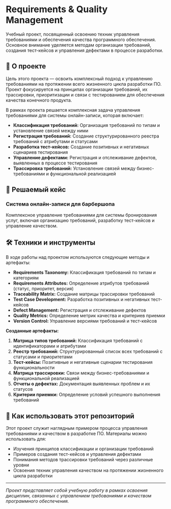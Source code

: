 # Requirements & Quality Management

Учебный проект, посвященный освоению техник управления требованиями и обеспечения качества программного обеспечения. Основное внимание уделяется методам организации требований, создания тест-кейсов и управления дефектами в процессе разработки.

## 📖 О проекте

Цель этого проекта — освоить комплексный подход к управлению требованиями на протяжении всего жизненного цикла разработки ПО. Проект фокусируется на принципах организации требований, их трассировки, приоритизации и связи с тестированием для обеспечения качества конечного продукта.

В рамках проекта решается комплексная задача управления требованиями для системы онлайн-записи, которая включает:
*   **Классификация требований:** Организация требований по типам и установление связей между ними
*   **Регистрация требований:** Создание структурированного реестра требований с атрибутами и статусами
*   **Разработка тест-кейсов:** Создание позитивных и негативных сценариев тестирования
*   **Управление дефектами:** Регистрация и отслеживание дефектов, выявленных в процессе тестирования
*   **Трассировка требований:** Установление связей между бизнес-требованиями и функциональной реализацией

## 🧩 Решаемый кейс

### Система онлайн-записи для барбершопа
Комплексное управление требованиями для системы бронирования услуг, включая организацию требований, разработку тест-кейсов и управление качеством.

## 🛠️ Техники и инструменты

В ходе работы над проектом используются следующие методы и артефакты:

*   **Requirements Taxonomy:** Классификация требований по типам и категориям
*   **Requirements Attributes:** Определение атрибутов требований (статус, приоритет, версия)
*   **Traceability Matrix:** Создание матрицы трассировки требований
*   **Test Case Development:** Разработка позитивных и негативных тест-кейсов
*   **Defect Management:** Регистрация и отслеживание дефектов
*   **Quality Metrics:** Определение метрик качества и критериев приемки
*   **Version Control:** Управление версиями требований и тест-кейсов


**Созданные артефакты:**
1.  **Матрица типов требований:** Классификация требований с идентификаторами и атрибутами
2.  **Реестр требований:** Структурированный список всех требований с статусами и приоритетами
3.  **Тест-кейсы:** Позитивные и негативные сценарии тестирования функциональности
4.  **Матрица трассировки:** Связи между бизнес-требованиями и функциональной реализацией
5.  **Отчеты о дефектах:** Документация выявленных проблем и их статусов
6.  **Критерии приемки:** Определение условий успешного выполнения требований

## 🚀 Как использовать этот репозиторий

Этот проект служит наглядным примером процесса управления требованиями и качеством в разработке ПО. Материалы можно использовать для:
*   Изучения принципов классификации и организации требований
*   Примеров создания тест-кейсов и управления дефектами
*   Понимания методов трассировки требований через различные уровни
*   Освоения техник управления качеством на протяжении жизненного цикла разработки

---
*Проект представляет собой учебную работу в рамках освоения дисциплин, связанных с управлением требованиями и качеством программного обеспечения.*
